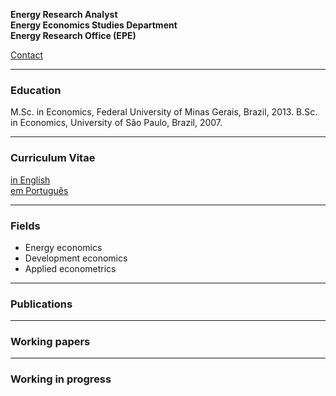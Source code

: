 **Energy Research Analyst** <br/>
**Energy Economics Studies Department** <br/>
**Energy Research Office (EPE)**

[Contact](./about.html) <br/>

* * *

### Education

M.Sc. in Economics, Federal University of Minas Gerais, Brazil, 2013. 
B.Sc. in Economics, University of São Paulo, Brazil, 2007.

* * *

### Curriculum Vitae

[in English](./about.html) <br/>
[em Português](./about.html)

* * *

### Fields

- Energy economics
- Development economics
- Applied econometrics

* * *

### Publications

* * *

### Working papers

* * *

### Working in progress


